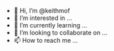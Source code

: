 - 👋 Hi, I’m @keithmof
- 👀 I’m interested in ...
- 🌱 I’m currently learning ...
- 💞️ I’m looking to collaborate on ...
- 📫 How to reach me ...

<!---
keithmof/keithmof is a ✨ special ✨ repository because its `README.md` (this file) appears on your GitHub profile.
You can click the Preview link to take a look at your changes.
--->
